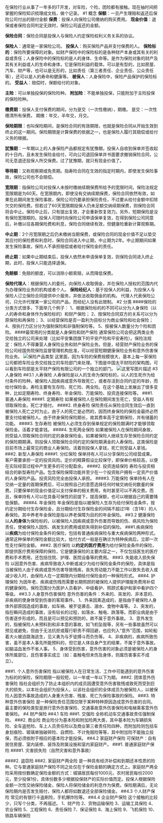 在保险行业从事了一年多的IT开发，对车险，个险，团险都有接触。现在抽时间把掌握的保险知识梳理成文档，做个记录。
#1 概念
**保额**：一旦产生理赔和返还后保险公司付出的赔付金额
**保费**：投保人向保险公司缴纳的购买费用。
**现金价值**：退保或者保险合同判定无效时，保险公司返还的金额。

**保险合同**：保险合同是投保人与保险人约定保险权利义务关系的协议。

**保险人**：通常是一家保险公司。
**投保人**：购买保险产品并支付保费的人。
**保险标的**：保险所要保障的对象。如财产保险中的保险标的是各种财产本身或其有关的利益或责任；人身保险中的保险标的是人的身体、生命等。是作为保险对象的财产及其有关利益或人的生命和身体，它是保险利益的载体。可以是有型的，比如房屋、汽车、财产等，也可以是无形的，比如责任（第三者责任、企业责任、公众责任等），还可以是人的寿命和健康等。
**被保人**：人身保险中，保险产品保护的保险标的。
**受益人**：赔偿时，保额给付的对象。

**主险**：可以单独投保的保险险种。
**附加险**：不能单独投保，只能附加于主险投保的保险险种。

**缴费期**：投保人支付保费的期间，分为趸交（一次性缴纳），期缴。
趸交：一次性缴清所有保费。
期缴：年交，半年交，月交。

**保险期限**：也叫保险期间，是保险合同的有效期限，也就是保险合同从开始生效到终止的这一期间。保险期限是计算保费的依据之一，也是保险人履行其赔偿或给付义务的根据。

**犹豫期**：一年期以上的人身保险产品都规定有犹豫期，投保人自收到保单并签收起的十日内，且未发生保险金给付，可向公司退回保单并书面要求撤销保险合同，公司无息退还投保人所交保费。过了犹豫期，就只有现金价值了。

**等待期**：又称观察期或免责期。指寿险合同在生效的指定时期内，即使发生保险事故，保险公司也不会赔偿。

**宽限期**：指保险公司对投保人未按时缴纳续期保费所给予的宽限时间，保险法规定宽限期是为60天。在宽限期内，即使没有交纳续期保费，保险合同依然有效，如果在此期间发生保险事故，保险公司仍要承担保险责任，不过要从给付金额中扣除欠交的保险费。但若过了60天宽限期投保人仍未足额交纳续期保费，则保险合同将会中止。保险中止后，只有提出复效，才会重新恢复效力。另外，短期保险是没有保险宽限期的。投保人可随时向保险公司申请保单复效，在得到保险公司同意后，补缴以往各期保险费和利息，保险合同继续有效，但健康险重新计算观察期。

**中止期**：2个月宽限期之后仍未缴纳当期保费，或保险合同的现金价值不足以垫交其应付的保险费和利息时，保险合同进入中止期，中止期为2年。中止期期间如果发生保险事故，保险人不承担赔偿或者给付保险金的责任。

**终止期**：如果中止期结束后，投保人依然未申请保单复效，则保险合同进入终止期，此时，投保人只能选择退保。

**免赔额**：免赔的额度，可以消除小额索赔，从而降低保费。

**保险代理人**：根据保险人的委托，向保险人收取佣金，并在保险人授权的范围内代为办理保险业务的机构或者个人。
**保险经纪人**：基于投保人的利益，为投保人与保险人订立保险合同提供中介服务，并依法收取佣金的机构。
代理人代表保险公司，只允许代理某一家公司的产品，而经纪人没有此限制。
#2 分类
####保险的分类方式很多，下面举几个例子：
1、根据保险标的的不同可以分为人身保险（以人的寿命和身体作为保险标的）和财产保险；
2、按保险合同双方的关系可以分为原保险和再保险；
3、以经营保险是否一盈利为目标分为商业保险和社会保险；
4、按执行力区分分为强制保险和非强制保险等。
5、按被保人数量分为个险和团险。
####最常用的分类就是人身保险和财产保险
通常保险公司会把这两类业务交给独立的公司来处理（比如平安集团旗下的平安产险和平安寿险）。保险法规定：保险人不得兼营人身保险业务和财产保险业务。但是，经营财产保险业务的保险公司经国务院保险监督管理机构批准，可以经营短期健康保险业务和意外伤害保险业务。
![保险产品类型](http://img.blog.csdn.net/20171020135128465?watermark/2/text/aHR0cDovL2Jsb2cuY3Nkbi5uZXQva2lrYWphY2s=/font/5a6L5L2T/fontsize/400/fill/I0JBQkFCMA==/dissolve/70/gravity/SouthEast)
这里面，因为车险的保费规模很大，基本上每一家保险公司都把车险业务交给独立的车险部门来处理。下图是中国太平财险的架构图，可以看到车险部是太平财产保险有限公司的一个独立的部门。
![这里写图片描述](http://image.cntaiping.com/upload/cms/caixian/201701/250952557u7q.png)
#3 人身保险
##3.1 人寿保险
人寿保险是以人的生命为保险标的，以人的生死作为给付条件的险种。被保险人因疾病或意外导致死亡，或者存活到合同约定的年龄，而给付保险金。寿险主要有生存险、死亡险、两全险。在这个基础上发展出了很多变种，比如定期寿险、终身寿险、年金保险、万能保险、投资连接保险等。
###1. 普通人寿保险
####1. 定期寿险
如果被保险人在保险期间发生死亡，受益人有权领取保险金。死亡才赔付。
####2. 终身寿险
保险责任从保险合同生效后一直到被保险人死亡之时为止。由于人的死亡是必然的，因而终身保险的保险金最终必然要支付给被保险人。由于终身保险保险期长，故其费率高于定期保险，并有储蓄的功能。 
####3. 生存寿险
被保险人必须生存到保单规定的保险期满时才能够领取保险金。活着才能拿钱。
####4. 生死两全保险
如果被保险人在保险期间身故，则受益人领取保险合同约定的身故保险金。如果被保险人继续生存至保险合同约定的保险期期满，则投保人领取保险合同约定的保险期满金的人寿保险。这类保险是目前市场上最常见的商业人寿保险。活着则投保人拿钱，死亡则受益人拿钱。
###2. 新型人寿保险
####1. 分红保险
保单持有人可以分享保险公司经营成果。客户需要承担一定的投资风险。定价的精算假设比较保守，即保单价格较高，以便在实际经营过程中产生更多的可分配盈余。
####2. 投资连结保险
寿险与投资相结合的新型寿险产品。包含保险保障功能并至少在一个投资账户拥有一定资产价值的人身保险产品。投资风险完全由投保人承担。
####3. 万能保险
保单持有人在交纳一定量的首期保费后，可以按照自己的意愿选择任何时候交纳任何数量的保费。只要保单的现金价值足以支付保单的相关费用，有时甚至可以不再交费。而且，保单持有人可以在具备可保性的前提下，提高保额，也可以根据自己的需要降低保额。
####4. 年金保险
年金保险是指以被保险人生存为给付保险金条件，按约定分期给付生存保险金，且分期给付生存保险金的间隔不超过1年（含1年）的人寿保险。其中养老年金保险是指以养老保障为目的的年金保险。
##3.2 健康保险
以**人的身体**为保险标的，以被保险人因疾病或意外伤害而导致的伤、病风险为保险责任，使被保险人因伤、病发生的费用或损失得到补偿的保险。
###1.疾病保险
以**疾病**为给付保险金条件的保险，包括有普通疾病保险与重大疾病保险两种形式。通常这种保单的保险金额比较大，给付方式一般是在确诊为特种疾病后，立即一次性支付保险金额。
###2. 医疗保险
以**约定的医疗费用**为给付保险金条件的保险，即提供医疗费用保障的保险，它是健康保险的主要内容之一，不仅包括医生的医疗费和手术费用，还包括住院、护理、医院设备等的费用。
###3. 失能收入损失保险
以因意外伤害、疾病导致收入中断或减少为给付保险金条件的保险，具体是指当被保险人由于疾病或意外伤害导致残疾，丧失劳动能力不能工作以致失去收入或减少收入时，由保险人在一定期限内分期给付保险金的一种保险形式。
###4. 护理保险
为因年老、疾病或伤残而需要长期照顾的被保险人提供护理服务费用补偿的健康保险。保险范围分为医护人员看护、中级看护、照顾式看护和家中看护四个等级。
##3.3 人身意外伤害保险
意外伤害的条件：外来的、突发的、非本意的、非疾病的使身体受到伤害的客观事件。
1、外来因素造成的，是指由于被保险人身体外部原因造成的事故，如车祸、被歹徒袭击、溺水、食物中毒等。
2、突发的，指在瞬间造成的事故，没有较长的过程，如落水、触电、跌落等。而职业病是由于伤害逐步形成的，而且是可以预见和预防的，故不属于意外事故。
3、意外发生的，指被保险人未预料到和非本意的事故，如飞机坠毁等，另有一些事故虽然可以预见或避免，但由于无法抗拒或履行职责不得回避，也应列入“意外”范围，如轮船着大火被迫跳海逃生，见义勇为与歹徒搏斗而负伤等。
4、非疾病的，疾病所致伤害，虽不是本人事先所能预料的，但它是人体自身产生的结果，不属于意外事故。如脑溢血发作不省人事。
5、身体受到伤害，意外伤害的对象必须是被保险人的身体所属部位，且伤害事实成立（如：虽触电但未伤及身体，则属伤害事实不成立）。

###1. 个人意外伤害保险
指以被保险人在日常生活、工作中可能遇到的意外伤害为标的的保险，保险期限一般较短，以一年或一年以下为期。
###2. 团体意外伤害保险
指社会组织为了防止本组织内的成员因遭受意外伤害致残或致死而受到巨大的损失，以本社会组织为投保人，以该社会组织的全体成员为被保险人，以被保险人因意外事故造成的人身重大伤害、残废、死亡为保险事故的保险。
###3. 特种意外伤害保险
是一种保险责任范围仅限于某种特种原因造成意外伤害的合同。最主要的保险类型是旅行意外伤害保险、交通事故意外伤害保险和电梯乘客意外伤害保险。
#4 财产保险
##4.1 车险
###1. 交强险
全称机动车交通事故责任强制保险。
###2. 商业险
商业险分为基本险和附加险两大类，其中基本险为车辆损失险、全车盗抢险、车上人员责任险以及商业第三者责任险四种，而附加险则包括车身划痕险、玻璃单独破碎险、自燃险、不计免赔险等等，其中附加险不能独立投保，而必须依附于相应的基本险才能投保。
##4.2 家庭财产保险
可保财产：自有居住房屋、室内装修、装饰及附属设施和室内家庭财产。
###1. 普通家庭财产保险
####1. 灾害损失险（自然灾害和意外事故）

####2. 盗窃险
###2. 家庭财产两全险
是一种具有经济补偿和到期还本性质的险种。它与普通家庭财产保险不同之处仅在于保险金额的确定方式上。家庭财产两全险采用按份数确定保险金额的方式：城镇居民每份1000元，农村居民每份2000元，至少投保1份，具体份数多少根据投保财产的实际价值而定。投保人根据保险金额一次性交纳保险储金，保险人将保险储金的利息作为保费。保险期满后，无论保险期内是否发生赔付，保险人都将如数退还全部保险储金。
##4.3 个人财产保险
常见的有银行卡盗刷险，手机爆炸险等。
##4.4 企业财产保险
这个接触的比较少，只写个分类，不再描述。
1、财产险
2、货物运输保险
3、运输工具保险
4、农业保险
5、工程保险
6、责任保险
7、保证保险
8、海上保险
9、飞机保险
10、铁路车辆保险
